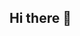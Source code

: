 ## Hi there 👋

<!--
**realomegakim/realomegakim** is a ✨ _special_ ✨ repository because its `README.md` (this file) appears on your GitHub profile.

Here are some ideas to get you started:

- 🔭 I’m currently working on Korea University
- 🌱 I’m currently learning AI, such as ML, DL, LLM...
- 👯 I’m looking to collaborate on ...
- 🤔 I’m looking for help with ...
- 💬 Ask me about ...
- 📫 How to reach me: omegakim@korea.ac.kr
- 😄 Pronouns: ...
- ⚡ Fun fact: ...
-->
